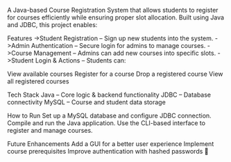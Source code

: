A Java-based Course Registration System that allows students to register for courses efficiently while ensuring proper slot allocation. Built using Java and JDBC, this project enables:

Features
->Student Registration – Sign up new students into the system.
->Admin Authentication – Secure login for admins to manage courses.
->Course Management – Admins can add new courses into specific slots.
->Student Login & Actions – Students can:

View available courses 
Register for a course 
Drop a registered course 
View all registered courses 

Tech Stack
Java – Core logic & backend functionality
JDBC – Database connectivity
MySQL – Course and student data storage

How to Run
Set up a MySQL database and configure JDBC connection.
Compile and run the Java application.
Use the CLI-based interface to register and manage courses.

Future Enhancements
Add a GUI for a better user experience
Implement course prerequisites
Improve authentication with hashed passwords 🔑
